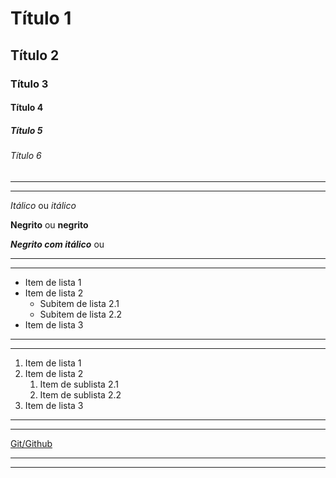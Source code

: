 <!-- trabalhando-com-markdown -->

<!-- Cebeçalho -->
# Título 1
## Título 2
### Título 3
#### Título 4
##### Título 5
###### Título 6

---
---
<!-- Estilo das letras -->
*Itálico* ou _itálico_

**Negrito** ou __negrito__

***Negrito com itálico*** ou 

---
---
<!-- Lista não ordenada -->
- Item de lista 1
- Item de lista 2
    - Subitem de lista 2.1
    - Subitem de lista 2.2
- Item de lista 3

---
---
<!-- Lista ordenada -->
1. Item de lista 1
2. Item de lista 2
    1. Item de sublista 2.1
    2. Item de sublista 2.2
3. Item de lista 3

---
---
<!-- Link -->
[Git/Github](https://static.promediateknologi.id/crop/0x0:0x0/750x500/webp/photo/p1/648/2024/07/12/62a1a59f9d4c77ea4a6012b1_git-and-github-2030714806.jpeg)

---
---